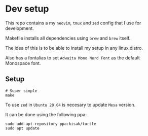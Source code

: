# Dev setup

This repo contains a my `neovim`, `tmux` and `zed` config that I use for development.

Makefile installs all dependencies using `brew` and `brew` itself.

The idea of this is to be able to install my setup in any linux distro.

Also has a fontalias to set `Adwaita Mono Nerd Font` as the default Monospace font.

## Setup
~~~
# Super simple
make
~~~

To use `zed` in `Ubuntu 20.04` is necesary to update `Mesa` version.

It can be done using the following ppa:

~~~
sudo add-apt-repository ppa:kisak/turtle
sudo apt update
~~~
